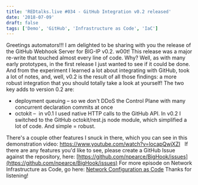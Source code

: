 ```yaml
---
title: 'REDtalks.live #034 - GitHub Integration v0.2 released'
date: '2018-07-09'
draft: false
tags: ['Demo', 'GitHub', 'Infrastructure as Code', 'IaC']
---
```


Greetings automators!!! I am delighted to be sharing with you the release of the GitHub Webhook Server for BIG-IP v0.2. w00t! This release was a major re-write that touched almost every line of code. Why? Well, as with many early prototypes, in the first release I just wanted to see if it could be done. And from the experiment I learned a lot about integrating with GitHub, took a lot of notes, and, well, v0.2 is the result of all those findings: a more robust integration that you should totally take a look at yourself! The two key adds to version 0.2 are:

*   deployment queuing – so we don't DDoS the Control Plane with many concurrent declaration commits at once
*   octokit –  in v0.1 I used native HTTP calls to the GitHub API. In v0.2 I switched to the GitHub octokit/rest.js node module, which simplified a lot of code. And simple = robust.

There's a couple other features I snuck in there, which you can see in this demonstration video: https://www.youtube.com/watch?v=locapQwjXZI   If there are any features you'd like to see, please create a GitHub Issue against the repository, here: [https://github.com/npearce/BigHook/issues](https://github.com/npearce/BigHook/issues) For more episode on Network Infrastructure as Code, go here: [Network Configuration as Code](http://redtalks.live/cac/) Thanks for listening!